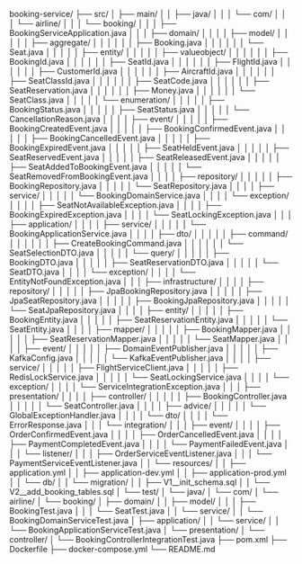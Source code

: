 booking-service/
├── src/
│   ├── main/
│   │   ├── java/
│   │   │   └── com/
│   │   │       └── airline/
│   │   │           └── booking/
│   │   │               ├── BookingServiceApplication.java
│   │   │               ├── domain/
│   │   │               │   ├── model/
│   │   │               │   │   ├── aggregate/
│   │   │               │   │   │   ├── Booking.java
│   │   │               │   │   │   └── Seat.java
│   │   │               │   │   ├── entity/
│   │   │               │   │   ├── valueobject/
│   │   │               │   │   │   ├── BookingId.java
│   │   │               │   │   │   ├── SeatId.java
│   │   │               │   │   │   ├── FlightId.java
│   │   │               │   │   │   ├── CustomerId.java
│   │   │               │   │   │   ├── AircraftId.java
│   │   │               │   │   │   ├── SeatClassId.java
│   │   │               │   │   │   ├── SeatCode.java
│   │   │               │   │   │   ├── SeatReservation.java
│   │   │               │   │   │   ├── Money.java
│   │   │               │   │   │   └── SeatClass.java
│   │   │               │   │   └── enumeration/
│   │   │               │   │       ├── BookingStatus.java
│   │   │               │   │       ├── SeatStatus.java
│   │   │               │   │       └── CancellationReason.java
│   │   │               │   ├── event/
│   │   │               │   │   ├── BookingCreatedEvent.java
│   │   │               │   │   ├── BookingConfirmedEvent.java
│   │   │               │   │   ├── BookingCancelledEvent.java
│   │   │               │   │   ├── BookingExpiredEvent.java
│   │   │               │   │   ├── SeatHeldEvent.java
│   │   │               │   │   ├── SeatReservedEvent.java
│   │   │               │   │   ├── SeatReleasedEvent.java
│   │   │               │   │   ├── SeatAddedToBookingEvent.java
│   │   │               │   │   └── SeatRemovedFromBookingEvent.java
│   │   │               │   ├── repository/
│   │   │               │   │   ├── BookingRepository.java
│   │   │               │   │   └── SeatRepository.java
│   │   │               │   ├── service/
│   │   │               │   │   └── BookingDomainService.java
│   │   │               │   └── exception/
│   │   │               │       ├── SeatNotAvailableException.java
│   │   │               │       ├── BookingExpiredException.java
│   │   │               │       └── SeatLockingException.java
│   │   │               ├── application/
│   │   │               │   ├── service/
│   │   │               │   │   └── BookingApplicationService.java
│   │   │               │   ├── dto/
│   │   │               │   │   ├── command/
│   │   │               │   │   │   ├── CreateBookingCommand.java
│   │   │               │   │   │   └── SeatSelectionDTO.java
│   │   │               │   │   └── query/
│   │   │               │   │       ├── BookingDTO.java
│   │   │               │   │       ├── SeatReservationDTO.java
│   │   │               │   │       └── SeatDTO.java
│   │   │               │   └── exception/
│   │   │               │       └── EntityNotFoundException.java
│   │   │               ├── infrastructure/
│   │   │               │   ├── repository/
│   │   │               │   │   ├── JpaBookingRepository.java
│   │   │               │   │   ├── JpaSeatRepository.java
│   │   │               │   │   ├── BookingJpaRepository.java
│   │   │               │   │   └── SeatJpaRepository.java
│   │   │               │   ├── entity/
│   │   │               │   │   ├── BookingEntity.java
│   │   │               │   │   ├── SeatReservationEntity.java
│   │   │               │   │   └── SeatEntity.java
│   │   │               │   ├── mapper/
│   │   │               │   │   ├── BookingMapper.java
│   │   │               │   │   ├── SeatReservationMapper.java
│   │   │               │   │   └── SeatMapper.java
│   │   │               │   ├── event/
│   │   │               │   │   ├── DomainEventPublisher.java
│   │   │               │   │   ├── KafkaConfig.java
│   │   │               │   │   └── KafkaEventPublisher.java
│   │   │               │   ├── service/
│   │   │               │   │   ├── FlightServiceClient.java
│   │   │               │   │   ├── RedisLockService.java
│   │   │               │   │   └── SeatLockingService.java
│   │   │               │   └── exception/
│   │   │               │       └── ServiceIntegrationException.java
│   │   │               ├── presentation/
│   │   │               │   ├── controller/
│   │   │               │   │   ├── BookingController.java
│   │   │               │   │   └── SeatController.java
│   │   │               │   ├── advice/
│   │   │               │   │   └── GlobalExceptionHandler.java
│   │   │               │   └── dto/
│   │   │               │       └── ErrorResponse.java
│   │   │               └── integration/
│   │   │                   ├── event/
│   │   │                   │   ├── OrderConfirmedEvent.java
│   │   │                   │   ├── OrderCancelledEvent.java
│   │   │                   │   ├── PaymentCompletedEvent.java
│   │   │                   │   └── PaymentFailedEvent.java
│   │   │                   └── listener/
│   │   │                       ├── OrderServiceEventListener.java
│   │   │                       └── PaymentServiceEventListener.java
│   │   └── resources/
│   │       ├── application.yml
│   │       ├── application-dev.yml
│   │       ├── application-prod.yml
│   │       └── db/
│   │           └── migration/
│   │               ├── V1__init_schema.sql
│   │               └── V2__add_booking_tables.sql
│   └── test/
│       └── java/
│           └── com/
│               └── airline/
│                   └── booking/
│                       ├── domain/
│                       │   ├── model/
│                       │   │   ├── BookingTest.java
│                       │   │   └── SeatTest.java
│                       │   └── service/
│                       │       └── BookingDomainServiceTest.java
│                       ├── application/
│                       │   └── service/
│                       │       └── BookingApplicationServiceTest.java
│                       └── presentation/
│                           └── controller/
│                               └── BookingControllerIntegrationTest.java
├── pom.xml
├── Dockerfile
├── docker-compose.yml
└── README.md

